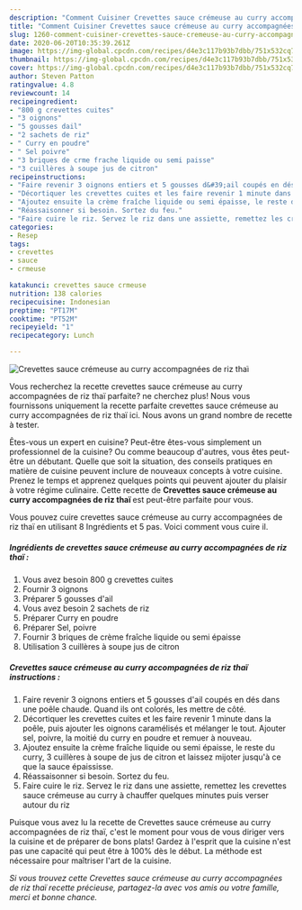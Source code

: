 ```yaml
---
description: "Comment Cuisiner Crevettes sauce crémeuse au curry accompagnées de riz thaï"
title: "Comment Cuisiner Crevettes sauce crémeuse au curry accompagnées de riz thaï"
slug: 1260-comment-cuisiner-crevettes-sauce-cremeuse-au-curry-accompagnees-de-riz-thai
date: 2020-06-20T10:35:39.261Z
image: https://img-global.cpcdn.com/recipes/d4e3c117b93b7dbb/751x532cq70/crevettes-sauce-cremeuse-au-curry-accompagnees-de-riz-thai-photo-principale-de-la-recette.jpg
thumbnail: https://img-global.cpcdn.com/recipes/d4e3c117b93b7dbb/751x532cq70/crevettes-sauce-cremeuse-au-curry-accompagnees-de-riz-thai-photo-principale-de-la-recette.jpg
cover: https://img-global.cpcdn.com/recipes/d4e3c117b93b7dbb/751x532cq70/crevettes-sauce-cremeuse-au-curry-accompagnees-de-riz-thai-photo-principale-de-la-recette.jpg
author: Steven Patton
ratingvalue: 4.8
reviewcount: 14
recipeingredient:
- "800 g crevettes cuites"
- "3 oignons"
- "5 gousses dail"
- "2 sachets de riz"
- " Curry en poudre"
- " Sel poivre"
- "3 briques de crme frache liquide ou semi paisse"
- "3 cuillères à soupe jus de citron"
recipeinstructions:
- "Faire revenir 3 oignons entiers et 5 gousses d&#39;ail coupés en dés dans une poêle chaude. Quand ils ont colorés, les mettre de côté."
- "Décortiquer les crevettes cuites et les faire revenir 1 minute dans la poêle, puis ajouter les oignons caramélisés et mélanger le tout. Ajouter sel, poivre, la moitié du curry en poudre et remuer à nouveau."
- "Ajoutez ensuite la crème fraîche liquide ou semi épaisse, le reste du curry, 3 cuillères à soupe de jus de citron et laissez mijoter jusqu&#39;à ce que la sauce épaississe."
- "Réassaisonner si besoin. Sortez du feu."
- "Faire cuire le riz. Servez le riz dans une assiette, remettez les crevettes sauce crémeuse au curry à chauffer quelques minutes puis verser autour du riz"
categories:
- Resep
tags:
- crevettes
- sauce
- crmeuse

katakunci: crevettes sauce crmeuse 
nutrition: 138 calories
recipecuisine: Indonesian
preptime: "PT17M"
cooktime: "PT52M"
recipeyield: "1"
recipecategory: Lunch

---
```



![Crevettes sauce crémeuse au curry accompagnées de riz thaï](https://img-global.cpcdn.com/recipes/d4e3c117b93b7dbb/751x532cq70/crevettes-sauce-cremeuse-au-curry-accompagnees-de-riz-thai-photo-principale-de-la-recette.jpg)

Vous recherchez la recette crevettes sauce crémeuse au curry accompagnées de riz thaï parfaite? ne cherchez plus! Nous vous fournissons uniquement la recette parfaite crevettes sauce crémeuse au curry accompagnées de riz thaï ici. Nous avons un grand nombre de recette à tester.

Êtes-vous un expert en cuisine? Peut-être êtes-vous simplement un professionnel de la cuisine? Ou comme beaucoup d'autres, vous êtes peut-être un débutant. Quelle que soit la situation, des conseils pratiques en matière de cuisine peuvent inclure de nouveaux concepts à votre cuisine. Prenez le temps et apprenez quelques points qui peuvent ajouter du plaisir à votre régime culinaire. Cette recette de <strong> Crevettes sauce crémeuse au curry accompagnées de riz thaï </strong> est peut-être parfaite pour vous.

<!--inarticleads1-->

Vous pouvez cuire crevettes sauce crémeuse au curry accompagnées de riz thaï en utilisant 8 Ingrédients et 5 pas. Voici comment vous cuire il.

##### Ingrédients de crevettes sauce crémeuse au curry accompagnées de riz thaï :

1. Vous avez besoin 800 g crevettes cuites
1. Fournir 3 oignons
1. Préparer 5 gousses d&#39;ail
1. Vous avez besoin 2 sachets de riz
1. Préparer  Curry en poudre
1. Préparer  Sel, poivre
1. Fournir 3 briques de crème fraîche liquide ou semi épaisse
1. Utilisation 3 cuillères à soupe jus de citron




<!--inarticleads2-->

##### Crevettes sauce crémeuse au curry accompagnées de riz thaï instructions :

1. Faire revenir 3 oignons entiers et 5 gousses d&#39;ail coupés en dés dans une poêle chaude. Quand ils ont colorés, les mettre de côté.
1. Décortiquer les crevettes cuites et les faire revenir 1 minute dans la poêle, puis ajouter les oignons caramélisés et mélanger le tout. Ajouter sel, poivre, la moitié du curry en poudre et remuer à nouveau.
1. Ajoutez ensuite la crème fraîche liquide ou semi épaisse, le reste du curry, 3 cuillères à soupe de jus de citron et laissez mijoter jusqu&#39;à ce que la sauce épaississe.
1. Réassaisonner si besoin. Sortez du feu.
1. Faire cuire le riz. Servez le riz dans une assiette, remettez les crevettes sauce crémeuse au curry à chauffer quelques minutes puis verser autour du riz




<!--inarticleads1-->

<p>
Puisque vous avez lu la recette de Crevettes sauce crémeuse au curry accompagnées de riz thaï, c'est le moment pour vous de vous diriger vers la cuisine et de préparer de bons plats! Gardez à l'esprit que la cuisine n'est pas une capacité qui peut être à 100% dès le début. La méthode est nécessaire pour maîtriser l'art de la cuisine.
</p>

<p>
<i>Si vous trouvez cette Crevettes sauce crémeuse au curry accompagnées de riz thaï recette précieuse, partagez-la avec vos amis ou votre famille, merci et bonne chance.</i>
</p>
